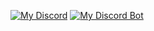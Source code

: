 [![My Discord](https://discord.c99.nl/widget/theme-1/244560556109856769.png)](https://discord.com/users/244560556109856769)
[![My Discord Bot](https://discord.c99.nl/widget/theme-1/1052646064718614538.png)](https://support.itzabot.dev)
